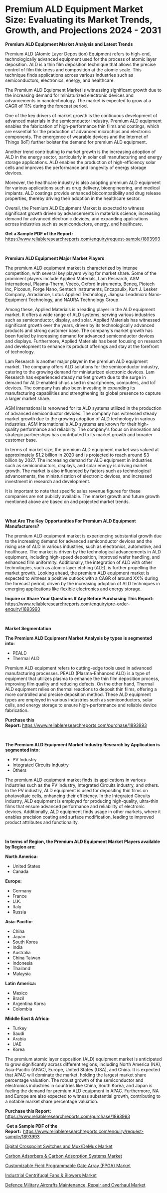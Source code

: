 <p><h1>Premium ALD Equipment Market Size: Evaluating its Market Trends, Growth, and Projections 2024 - 2031</h1></p><p><strong>Premium ALD Equipment Market Analysis and Latest Trends</strong></p>
<p><p>Premium ALD (Atomic Layer Deposition) Equipment refers to high-end, technologically advanced equipment used for the process of atomic layer deposition. ALD is a thin film deposition technique that allows the precise control of film thickness and composition at the atomic scale. This technique finds applications across various industries such as semiconductors, electronics, energy, and healthcare.</p><p>The Premium ALD Equipment Market is witnessing significant growth due to the increasing demand for miniaturized electronic devices and advancements in nanotechnology. The market is expected to grow at a CAGR of 11% during the forecast period.</p><p>One of the key drivers of market growth is the continuous development of advanced materials in the semiconductor industry. Premium ALD equipment enables the fabrication of high-performance thin films and coatings, which are essential for the production of advanced microchips and electronic components. The emergence of wearable devices and the Internet of Things (IoT) further bolster the demand for premium ALD equipment.</p><p>Another trend contributing to market growth is the increasing adoption of ALD in the energy sector, particularly in solar cell manufacturing and energy storage applications. ALD enables the production of high-efficiency solar cells and improves the performance and longevity of energy storage devices.</p><p>Moreover, the healthcare industry is also adopting premium ALD equipment for various applications such as drug delivery, bioengineering, and medical implants. ALD coatings provide enhanced biocompatibility and drug release properties, thereby driving their adoption in the healthcare sector.</p><p>Overall, the Premium ALD Equipment Market is expected to witness significant growth driven by advancements in materials science, increasing demand for advanced electronic devices, and expanding applications across industries such as semiconductors, energy, and healthcare.</p></p>
<p><strong>Get a Sample PDF of the Report:&nbsp;</strong> <a href="https://www.reliableresearchreports.com/enquiry/request-sample/1893993">https://www.reliableresearchreports.com/enquiry/request-sample/1893993</a></p>
<p>&nbsp;</p>
<p><strong>Premium ALD Equipment Major Market Players</strong></p>
<p><p>The premium ALD equipment market is characterized by intense competition, with several key players vying for market share. Some of the prominent players include Applied Materials, Lam Research, ASM International, Plasma-Therm, Veeco, Oxford Instruments, Beneq, Piotech Inc, Picosun, Forge Nano, Sentech Instruments, Encapsulix, Kurt J. Lesker Company, Arradiance, Lotus Applied Technology, Jiangsu Leadmicro Nano-Equipment Technology, and NAURA Technology Group.</p><p>Among these, Applied Materials is a leading player in the ALD equipment market. It offers a wide range of ALD systems, serving various industries such as semiconductor, display, and solar. Applied Materials has witnessed significant growth over the years, driven by its technologically advanced products and strong customer base. The company's market growth has been fueled by increasing demand for advanced semiconductor devices and displays. Furthermore, Applied Materials has been focusing on research and development to enhance its product offerings and stay at the forefront of technology.</p><p>Lam Research is another major player in the premium ALD equipment market. The company offers ALD solutions for the semiconductor industry, catering to the growing demand for miniaturized electronic devices. Lam Research has experienced steady market growth due to the surge in demand for ALD-enabled chips used in smartphones, computers, and IoT devices. The company has also been investing in expanding its manufacturing capabilities and strengthening its global presence to capture a larger market share.</p><p>ASM International is renowned for its ALD systems utilized in the production of advanced semiconductor devices. The company has witnessed steady market growth due to the growing adoption of ALD technology in various industries. ASM International's ALD systems are known for their high-quality performance and reliability. The company's focus on innovation and strategic partnerships has contributed to its market growth and broader customer base.</p><p>In terms of market size, the premium ALD equipment market was valued at approximately $1.2 billion in 2020 and is projected to reach around $3 billion by 2027. The increasing demand for ALD equipment in industries such as semiconductors, displays, and solar energy is driving market growth. The market is also influenced by factors such as technological advancements, the miniaturization of electronic devices, and increased investment in research and development.</p><p>It is important to note that specific sales revenue figures for these companies are not publicly available. The market growth and future growth mentioned above are based on  and projected market trends.</p></p>
<p>&nbsp;</p>
<p><strong>What Are The Key Opportunities For Premium ALD Equipment Manufacturers?</strong></p>
<p><p>The premium ALD equipment market is experiencing substantial growth due to the increasing demand for advanced semiconductor devices and the rising use of ALD in various industries, such as electronics, automotive, and healthcare. The market is driven by the technological advancements in ALD equipment, including high-speed deposition, improved wafer handling, and enhanced film uniformity. Additionally, the integration of ALD with other technologies, such as atomic layer etching (ALE), is further propelling the market growth. Looking ahead, the premium ALD equipment market is expected to witness a positive outlook with a CAGR of around XX% during the forecast period, driven by the increasing adoption of ALD techniques in emerging applications like flexible electronics and energy storage.</p></p>
<p><strong>Inquire or Share Your Questions If Any Before Purchasing This Report:</strong> <a href="https://www.reliableresearchreports.com/enquiry/pre-order-enquiry/1893993">https://www.reliableresearchreports.com/enquiry/pre-order-enquiry/1893993</a></p>
<p>&nbsp;</p>
<p><strong>Market Segmentation</strong></p>
<p><strong>The Premium ALD Equipment Market Analysis by types is segmented into:</strong></p>
<p><ul><li>PEALD</li><li>Thermal ALD</li></ul></p>
<p><p>Premium ALD equipment refers to cutting-edge tools used in advanced manufacturing processes. PEALD (Plasma-Enhanced ALD) is a type of equipment that utilizes plasma to enhance the thin film deposition process, improving film quality and reducing defects. On the other hand, Thermal ALD equipment relies on thermal reactions to deposit thin films, offering a more controlled and precise deposition method. These ALD equipment types are employed in various industries such as semiconductors, solar cells, and energy storage to ensure high-performance and reliable device fabrication.</p></p>
<p><strong>Purchase this Report:&nbsp;</strong><a href="https://www.reliableresearchreports.com/purchase/1893993">https://www.reliableresearchreports.com/purchase/1893993</a></p>
<p>&nbsp;</p>
<p><strong>The Premium ALD Equipment Market Industry Research by Application is segmented into:</strong></p>
<p><ul><li>PV Industry</li><li>Integrated Circuits Industry</li><li>Others</li></ul></p>
<p><p>The premium ALD equipment market finds its applications in various industries such as the PV industry, Integrated Circuits industry, and others. In the PV industry, ALD equipment is used for depositing thin films on photovoltaic cells, enhancing their efficiency. In the Integrated Circuits industry, ALD equipment is employed for producing high-quality, ultra-thin films that ensure advanced performance and reliability of electronic devices. Additionally, ALD equipment finds usage in other markets, where it enables precision coating and surface modification, leading to improved product attributes and functionality.</p></p>
<p>&nbsp;</p>
<p><strong>In terms of Region, the Premium ALD Equipment Market Players available by Region are:</strong></p>
<p>
    <p> <strong> North America: </strong>
        <ul>
            <li>United States</li>
            <li>Canada</li>
        </ul>
        </p> 
    <p> <strong> Europe: </strong>
        <ul>
            <li>Germany</li>
            <li>France</li>
            <li>U.K.</li>
            <li>Italy</li>
            <li>Russia</li>
        </ul>
        </p> 
    <p> <strong> Asia-Pacific: </strong>
        <ul>
            <li>China</li>
            <li>Japan</li>
            <li>South Korea</li>
            <li>India</li>
            <li>Australia</li>
            <li>China Taiwan</li>
            <li>Indonesia</li>
            <li>Thailand</li>
            <li>Malaysia</li>
        </ul>
        </p> 
    <p> <strong> Latin America: </strong>
        <ul>
            <li>Mexico</li>
            <li>Brazil</li>
            <li>Argentina Korea</li>
            <li>Colombia</li>
        </ul>
        </p> 
    <p> <strong> Middle East & Africa: </strong>
        <ul>
            <li>Turkey</li>
            <li>Saudi</li>
            <li>Arabia</li>
            <li>UAE</li>
            <li>Korea</li>
        </ul>
    </p>
    </p>
<p><p>The premium atomic layer deposition (ALD) equipment market is anticipated to grow significantly across different regions, including North America (NA), Asia-Pacific (APAC), Europe, United States (USA), and China. It is expected that APAC will dominate the market, holding the largest market share percentage valuation. The robust growth of the semiconductor and electronics industries in countries like China, South Korea, and Japan is fueling the demand for premium ALD equipment in APAC. Furthermore, NA and Europe are also expected to witness substantial growth, contributing to a notable market share percentage valuation. </p></p>
<p><strong>Purchase this Report: </strong><a href="https://www.reliableresearchreports.com/purchase/1893993">https://www.reliableresearchreports.com/purchase/1893993</a></p>
<p>&nbsp;<strong>Get a Sample PDF of the Report:&nbsp;&nbsp;</strong><a href="https://www.reliableresearchreports.com/enquiry/request-sample/1893993">https://www.reliableresearchreports.com/enquiry/request-sample/1893993</a></p>
<p><strong></strong></p>
<p><p><a href="https://medium.com/p/d5a1e822bb43/edit">Digital Crosspoint Switches and Mux/DeMux Market</a></p><p><a href="https://github.com/aliciawhite5576/Market-Research-Report-List-2/blob/main/carbon-adsorbers-carbon-adsorption-systems-market.md">Carbon Adsorbers & Carbon Adsorption Systems Market</a></p><p><a href="https://medium.com/@amypatel1993/customizable-field-programmable-gate-array-fpga-market-outlook-industry-overview-and-forecast-7c7ba9f48093">Customizable Field Programmable Gate Array (FPGA) Market</a></p><p><a href="https://github.com/marloy8/Market-Research-Report-List-2/blob/main/industrial-centrifugal-fans-blowers-market.md">Industrial Centrifugal Fans & Blowers Market</a></p><p><a href="https://medium.com/@amypatel1993/defence-military-aircrafts-maintenance-repair-and-overhaul-market-report-reveals-the-latest-trends-fc35ccef1f70">Defence Military Aircrafts Maintenance, Repair and Overhaul Market</a></p></p>
